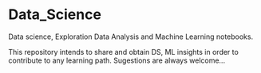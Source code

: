 # Data_Science
Data science, Exploration Data Analysis and Machine Learning notebooks.


This repository intends to share and obtain DS, ML insights in order to contribute to any learning path.
Sugestions are always welcome...
